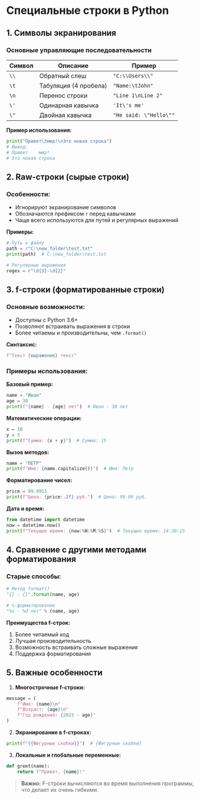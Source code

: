 # Специальные строки в Python

## 1. Символы экранирования

### Основные управляющие последовательности

| Символ | Описание                  | Пример                     |
|--------|---------------------------|----------------------------|
| `\\`   | Обратный слеш             | `"C:\\Users\\"`            |
| `\t`   | Табуляция (4 пробела)     | `"Name:\tJohn"`            |
| `\n`   | Перенос строки            | `"Line 1\nLine 2"`         |
| `\'`   | Одинарная кавычка         | `'It\'s me'`               |
| `\"`   | Двойная кавычка           | `"He said: \"Hello\""`     |

**Пример использования:**
```python
print("Привет\tмир!\nЭто новая строка")
# Вывод:
# Привет    мир!
# Это новая строка
```

## 2. Raw-строки (сырые строки)

### Особенности:
- Игнорируют экранирование символов
- Обозначаются префиксом `r` перед кавычками
- Чаще всего используются для путей и регулярных выражений

**Примеры:**
```python
# Путь к файлу
path = r"C:\new_folder\test.txt"
print(path)  # C:\new_folder\test.txt

# Регулярные выражения
regex = r"\d{3}-\d{2}"
```

## 3. f-строки (форматированные строки)

### Основные возможности:
- Доступны с Python 3.6+
- Позволяют встраивать выражения в строки
- Более читаемы и производительны, чем `.format()`

**Синтаксис:**
```python
f"Текст {выражение} текст"
```

### Примеры использования:

**Базовый пример:**
```python
name = "Иван"
age = 30
print(f"{name} - {age} лет")  # Иван - 30 лет
```

**Математические операции:**
```python
x = 10
y = 5
print(f"Сумма: {x + y}")  # Сумма: 15
```

**Вызов методов:**
```python
name = "ПЕТР"
print(f"Имя: {name.capitalize()}")  # Имя: Петр
```

**Форматирование чисел:**
```python
price = 99.9911
print(f"Цена: {price:.2f} руб.")  # Цена: 99.99 руб.
```

**Дата и время:**
```python
from datetime import datetime
now = datetime.now()
print(f"Текущее время: {now:%H:%M:%S}")  # Текущее время: 14:30:15
```

## 4. Сравнение с другими методами форматирования

### Старые способы:
```python
# Метод format()
"{} - {}".format(name, age)

# %-форматирование
"%s - %d лет" % (name, age)
```

**Преимущества f-строк:**
1. Более читаемый код
2. Лучшая производительность
3. Возможность встраивать сложные выражения
4. Поддержка форматирования

## 5. Важные особенности

1. **Многострочные f-строки:**
```python
message = (
    f"Имя: {name}\n"
    f"Возраст: {age}\n"
    f"Год рождения: {2023 - age}"
)
```

2. **Экранирование в f-строках:**
```python
print(f"{{Фигурные скобки}}")  # {Фигурные скобки}
```

3. **Локальные и глобальные переменные:**
```python
def greet(name):
    return f"Привет, {name}!"
```

> **Важно:** F-строки вычисляются во время выполнения программы, что делает их очень гибкими.
